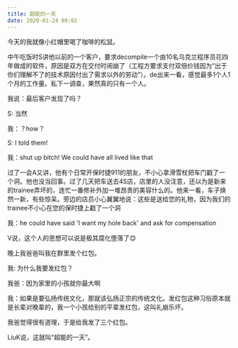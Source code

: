```yaml
---
title: 超能的一天
date: 2020-01-24 00:02
---
```


今天的我就像小红帽里喝了咖啡的松鼠。

中午吃饭时S讲他以前的一个客户，要求decompile一个由10名乌克兰程序员花四年做成的软件，原因是双方在交付时闹崩了（工程方要求支付双倍价钱因为“出于你们理解不了的技术原因付出了需求以外的劳动”）。de出来一看，感觉最多1个人1个月的工作量。私下一调查，果然真的只有一个人。

我说：最后客户发现了吗？

S: 当然

我：？how？

S: I told them!

我：shut up bitch! We could have all lived like that

过了一会A又讲，他有个日常开保时捷911的朋友，不小心拿滑雪杖把车门戳了一个洞。他也没当回事。过了几天把车送去4S店，店里的人没注意，还以为是新来的trainee弄坏的，连忙一番修补外加一堆昂贵的美容什么的。他来一看，车子焕然一新，有些惊呆。旁边的店员小心翼翼地说：这些是送给您的礼物，因为我们的trainee不小心在您的保时捷上戳了一个洞

我：he could have said 'I want my hole back' and ask for compensation

V说，这个人的思想可以说是极其腐化堕落了😊

晚上我爸爸叫我在群里发个红包。

我: 为什么我要发红包？

我爸：因为家里的小孩就你最大啊

我：如果是要弘扬传统文化，那就该弘扬正宗的传统文化。发红包这种习俗原本就是长辈对晚辈的，我一个小孩给别的平辈发红包，这叫礼崩乐坏。

我爸觉得很有道理，于是给我发了三个红包。


LiuK说，这就叫“超能的一天”。

